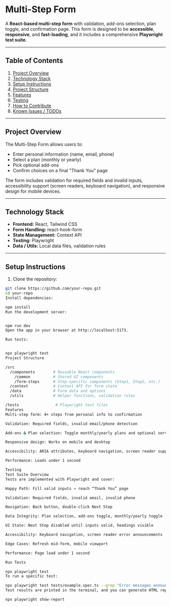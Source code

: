 # Multi-Step Form

A **React-based multi-step form** with validation, add-ons selection, plan toggle, and confirmation page. This form is designed to be **accessible**, **responsive**, and **fast-loading**, and it includes a comprehensive **Playwright test suite**.

---

## Table of Contents

1. [Project Overview](#project-overview)  
2. [Technology Stack](#technology-stack)  
3. [Setup Instructions](#setup-instructions)  
4. [Project Structure](#project-structure)  
5. [Features](#features)  
6. [Testing](#testing)  
7. [How to Contribute](#how-to-contribute)  
8. [Known Issues / TODOs](#known-issues--todos)  

---

## Project Overview

The Multi-Step Form allows users to:

- Enter personal information (name, email, phone)  
- Select a plan (monthly or yearly)  
- Pick optional add-ons  
- Confirm choices on a final "Thank You" page  

The form includes validation for required fields and invalid inputs, accessibility support (screen readers, keyboard navigation), and responsive design for mobile devices.

---

## Technology Stack

- **Frontend:** React, Tailwind CSS  
- **Form Handling:** react-hook-form  
- **State Management:** Context API  
- **Testing:** Playwright  
- **Data / Utils:** Local data files, validation rules  

---

## Setup Instructions

1. Clone the repository:
```bash
git clone https://github.com/your-repo.git
cd your-repo
Install dependencies:

npm install
Run the development server:


npm run dev
Open the app in your browser at http://localhost:5173.

Run tests:


npx playwright test
Project Structure

/src
  /components        # Reusable React components
    /common          # Shared UI components
    /form-steps      # Step-specific components (Step1, Step2, etc.)
  /context           # Context API for form state
  /data              # Form data and options
  /utils             # Helper functions, validation rules

/tests                # Playwright test files
Features
Multi-step form: 4+ steps from personal info to confirmation

Validation: Required fields, invalid email/phone detection

Add-ons & Plan selection: Toggle monthly/yearly plans and optional services

Responsive design: Works on mobile and desktop

Accessibility: ARIA attributes, keyboard navigation, screen reader support

Performance: Loads under 1 second

Testing
Test Suite Overview
Tests are implemented with Playwright and cover:

Happy Path: Fill valid inputs → reach “Thank You” page

Validation: Required fields, invalid email, invalid phone

Navigation: Back button, double-click Next Step

Data Integrity: Plan selection, add-ons toggle, monthly/yearly toggle

UI State: Next Step disabled until inputs valid, headings visible

Accessibility: Keyboard navigation, screen reader error announcements

Edge Cases: Refresh mid-form, mobile viewport

Performance: Page load under 1 second

Run Tests

npx playwright test
To run a specific test:

npx playwright test tests/example.spec.ts --grep "Error messages announced with screen readers"
Test results are printed in the terminal, and you can generate HTML reports:

npx playwright show-report